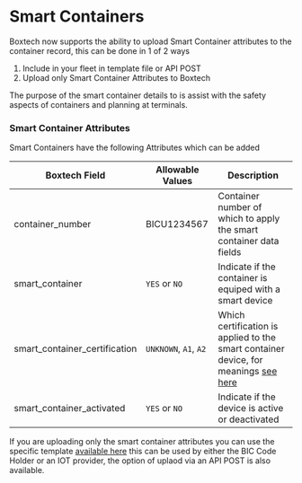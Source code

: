 # Smart Containers

Boxtech now supports the ability to upload Smart Container attributes to the container record, this can be done in 1 of 2 ways

1. Include in your fleet in template file or API POST
2. Upload only Smart Container Attributes to Boxtech

The purpose of the smart container details to is assist with the safety aspects of containers and planning at terminals.



### Smart Container Attributes&#x20;

Smart Containers have the following Attributes which can be added

| Boxtech Field                   | Allowable Values      | Description                                                                                                                                                                 |
| ------------------------------- | --------------------- | --------------------------------------------------------------------------------------------------------------------------------------------------------------------------- |
| container\_number               | BICU1234567           | Container number of which to apply the smart container data fields                                                                                                          |
| smart\_container                | `YES` or `NO`         | Indicate if the container is equiped with a smart device                                                                                                                    |
| smart\_container\_certification | `UNKNOWN`, `A1`, `A2` | Which certification is applied to the smart container device, for meanings [see here ](https://github.com/bic-org/referencedata/blob/main/smartcontainercertifications.csv) |
| smart\_container\_activated     | `YES` or `NO`         | Indicate if the device is active or deactivated                                                                                                                             |



If you are uploading only the smart container attributes you can use the specific template [available here](https://raw.githubusercontent.com/bic-org/Boxtech/master/templates/bic\_tcd\_smart\_container\_template.csv) this can be used by either the BIC Code Holder or an IOT provider, the option of uplaod via an API POST is also available.
